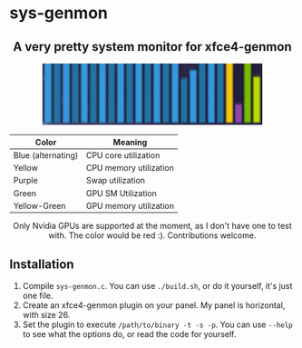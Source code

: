 # sys-genmon

<div align='center'>
  
## A very pretty system monitor for xfce4-genmon

<img src='genmon_bars.png' height=108>

| Color              | Meaning                |
| ------------------ | ---------------------- |
| Blue (alternating) | CPU core utilization   |
| Yellow             | CPU memory utilization |
| Purple             | Swap utilization       |
| Green              | GPU SM Utilization     |
| Yellow-Green       | GPU memory utilization |

Only Nvidia GPUs are supported at the moment, as I don't have one to test with. The color would be red :). Contributions welcome.

</div>

## Installation

1. Compile `sys-genmon.c`. You can use `./build.sh`, or do it yourself, it's just one file.
2. Create an xfce4-genmon plugin on your panel. My panel is horizontal, with size 26.
3. Set the plugin to execute `/path/to/binary -t -s -p`. You can use `--help` to see what the options do, or read the code for yourself.